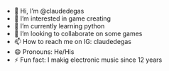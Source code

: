 - 👋 Hi, I’m @claudedegas
- 👀 I’m interested in game creating
- 🌱 I’m currently learning python
- 💞️ I’m looking to collaborate on some games
- 📫 How to reach me on IG: claudedegas
- 😄 Pronouns: He/His
- ⚡ Fun fact: I makig electronic music since 12 years

<!---
claudedegas/claudedegas is a ✨ special ✨ repository because its `README.md` (this file) appears on your GitHub profile.
You can click the Preview link to take a look at your changes.
--->

